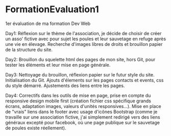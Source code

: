 # FormationEvaluation1
1er évaluation de ma formation Dev Web

Day1: Réflexion sur le thème de l'association, je décide de choisir de créer un asso' fictive avec pour sujet les poules et leur sauvetage en refuge après une vie en élevage. Recherche d'images libres de droits et brouillon papier de la structure du site.

Day2: Brouillon du squelette html des pages de mon site, hors Git, pour tester les éléments et leur mise en page générale.

Day3: Nettoyage du brouillon, réflexion papier sur le futur style du site. Initialisation du Git. Ajouts d'élements sur les pages contacts et events, css du style démarré. Ajustements des liens entre les pages.

Day4: Correctifs dans les outils de mise en page, prise en compte du responsive design mobile first (création fichier css spécifique grands écrans, adaptation images, valeurs d'unités responsives...). Mise en place de "vrais" liens dans le footer avec usage d'icônes Bootstrap (comme je travaille sur une association fictive, j'ai simplement redirigé vers des liens généraux excepté pour facebook, où une page publique sur le sauvetage de poules existe réellement).